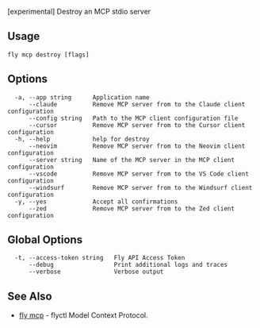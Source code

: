 [experimental] Destroy an MCP stdio server


## Usage
~~~
fly mcp destroy [flags]
~~~

## Options

~~~
  -a, --app string      Application name
      --claude          Remove MCP server from to the Claude client configuration
      --config string   Path to the MCP client configuration file
      --cursor          Remove MCP server from to the Cursor client configuration
  -h, --help            help for destroy
      --neovim          Remove MCP server from to the Neovim client configuration
      --server string   Name of the MCP server in the MCP client configuration
      --vscode          Remove MCP server from to the VS Code client configuration
      --windsurf        Remove MCP server from to the Windsurf client configuration
  -y, --yes             Accept all confirmations
      --zed             Remove MCP server from to the Zed client configuration
~~~

## Global Options

~~~
  -t, --access-token string   Fly API Access Token
      --debug                 Print additional logs and traces
      --verbose               Verbose output
~~~

## See Also

* [fly mcp](/docs/flyctl/mcp/)	 - flyctl Model Context Protocol.

